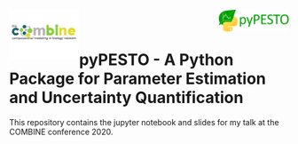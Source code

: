 <p float="left">
  <img src="COMBINE_logo.png" alt="COMBINE_logo" width="25%" align="left"/>
  <img src="./jupyter notebook/img/pypesto_logo.png" alt="COMBINE_logo" width="25%" align="right"/> 
</p>
<br/>
<br/>

# pyPESTO - A Python Package for Parameter Estimation and Uncertainty Quantification

This repository contains the jupyter notebook and slides for my talk at the COMBINE conference 2020.







